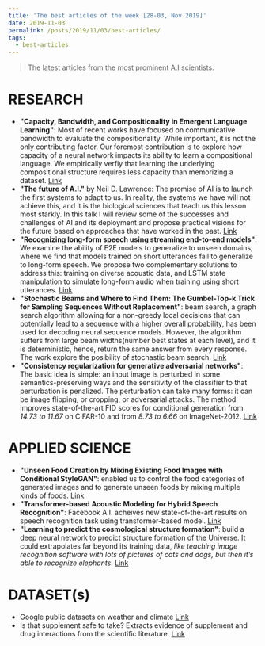 ```yaml
---
title: 'The best articles of the week [28-03, Nov 2019]'
date: 2019-11-03
permalink: /posts/2019/11/03/best-articles/
tags:
  - best-articles
---
```


> The latest articles from the most prominent A.I scientists.


RESEARCH
========

* **"Capacity, Bandwidth, and Compositionality in Emergent Language Learning"**:
Most of recent works have focused on communicative bandwidth to evaluate the compositionality. While important, it is
not the only contributing factor. Our foremost contribution is to explore how capacity of a neural network impacts its
ability to learn a compositional language. We empirically verfiy that learning the underlying compositional structure requires less capacity than memorizing a dataset.
[Link](https://arxiv.org/pdf/1910.11424.pdf)
* **"The future of A.I."** by Neil D. Lawrence: The promise of AI is to launch the first systems to adapt to us. In reality, the systems we have will not achieve this, and it is the biological sciences that teach us this lesson most starkly. In this talk I will review some of the successes and challenges of AI and its deployment and propose practical visions for the future based on approaches that have worked in the past.
[Link](http://inverseprobability.com/talks/health/the-future-of-ai.html)
* **"Recognizing long-form speech using streaming end-to-end models"**: We examine the ability of E2E models to generalize to unseen domains, where we find that models trained on short utterances fail to generalize to long-form speech. We propose
two complementary solutions to address this: training on diverse acoustic data, and LSTM state manipulation to simulate long-form audio when training using short utterances.
[Link](https://arxiv.org/pdf/1910.11455.pdf)
* **"Stochastic Beams and Where to Find Them: The Gumbel-Top-k Trick for Sampling Sequences Without Replacement"**: beam search, a graph search algorithm allowing for a non-greedy local decisions that can potentially lead to a sequence with a higher overall probability, has been used for decoding neural sequence models. However, the algorithm suffers from large beam widths(number best states at each level), and it is deterministic, hence, return the same answer from every response. The work explore the posibility of stochastic beam search.
[Link](https://pdfs.semanticscholar.org/651f/a1f2296fd58e19587d15f39cea61ab0f6b42.pdf)
* **"Consistency regularization for generative adversarial networks"**: The basic idea is simple: an input image is perturbed in some semantics-preserving ways and the sensitivity of the classifier to that perturbation is penalized. The perturbation can take many forms: it can be image flipping, or cropping, or adversarial attacks. The method improves state-of-the-art FID scores for conditional generation from _14.73 to 11.67_ on CIFAR-10 and from _8.73 to 6.66_ on ImageNet-2012.
[Link](https://arxiv.org/pdf/1910.12027.pdf)

APPLIED SCIENCE
===============

* **"Unseen Food Creation by Mixing Existing Food Images with Conditional StyleGAN"**: enabled us to control the food categories of generated images and to generate unseen foods by mixing multiple kinds of foods.
[Link](https://dl.acm.org/citation.cfm?id=3347448.3357166)
* **"Transformer-based Acoustic Modeling for Hybrid Speech Recognition"**: Facebook A.I. acheives new state-of-the-art results on speech recognition task using transformer-based model.
[Link](https://arxiv.org/pdf/1910.09799)
* **"Learning to predict the cosmological structure formation"**: build a deep neural network to predict structure formation of the Universe. It could extrapolates far beyond its training data, _like teaching image recognition software with lots of pictures of cats and dogs, but then it’s able to recognize elephants_.
[Link](https://www.pnas.org/content/pnas/early/2019/06/21/1821458116.full.pdf)

DATASET(s)
=========

* Google public datasets on weather and climate
[Link](https://cloud.google.com/public-datasets/weather)
* Is that supplement safe to take? Extracts evidence of supplement and drug interactions from the scientific literature.
[Link](https://supp.ai/)
